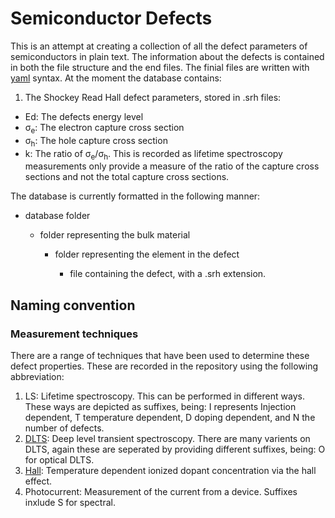 # Semiconductor Defects

This is an attempt at creating a collection of all the defect parameters of semiconductors in plain text. The information about the defects is contained in both the file structure and the end files. The finial files are written with [yaml](https://en.wikipedia.org/wiki/YAML) syntax.
At the moment the database contains:

1. The Shockey Read Hall defect parameters, stored in .srh files:
  * Ed: The defects energy level
  * &sigma;<sub>e</sub>: The electron capture cross section
  * &sigma;<sub>h</sub>: The hole capture cross section
  * k: The ratio of &sigma;<sub>e</sub>/&sigma;<sub>h</sub>. This is recorded as lifetime spectroscopy measurements only provide a measure of the ratio of the capture cross sections and not the total capture cross sections.

The database is currently formatted in the following manner:


* database folder

    * folder representing the bulk material

         * folder representing the element in the defect

             * file containing the defect, with a .srh extension.


## Naming convention

### Measurement techniques

There are a range of techniques that have been used to determine these defect properties. These are recorded in the repository using the following abbreviation:

1. LS: Lifetime spectroscopy. This can be performed in different ways. These ways are depicted as suffixes, being:  I represents Injection dependent, T temperature dependent, D doping dependent, and N the number of defects.
2. [DLTS](https://en.wikipedia.org/wiki/Deep-level_transient_spectroscopy): Deep level transient spectroscopy. There are many varients on DLTS, again these are seperated by providing different suffixes, being: O for optical DLTS.
3. [Hall](https://www.nist.gov/pml/engineering-physics-division/popular-links/hall-effect/hall-effect): Temperature dependent ionized dopant concentration via the hall effect.
3. Photocurrent: Measurement of the current from a device. Suffixes inxlude S for spectral.
